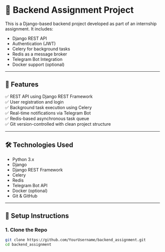 # 🚀 Backend Assignment Project

This is a Django-based backend project developed as part of an internship assignment. It includes:

- Django REST API
- Authentication (JWT)
- Celery for background tasks
- Redis as a message broker
- Telegram Bot Integration
- Docker support (optional)

---

## 📁 Features

✅ REST API using Django REST Framework  
✅ User registration and login  
✅ Background task execution using Celery  
✅ Real-time notifications via Telegram Bot  
✅ Redis-based asynchronous task queue  
✅ Git version-controlled with clean project structure

---

## 🛠️ Technologies Used

- Python 3.x
- Django
- Django REST Framework
- Celery
- Redis
- Telegram Bot API
- Docker (optional)
- Git & GitHub

---

## 🧪 Setup Instructions

### 1. Clone the Repo
```bash
git clone https://github.com/YourUsername/backend_assignment.git
cd backend_assignment
